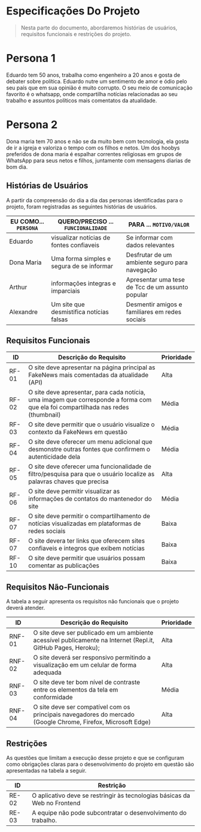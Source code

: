 # Especificações Do Projeto
> Nesta parte do documento, abordaremos histórias de usuários, requisitos funcionais e restrições do projeto.
# Persona 1
Eduardo tem 50 anos, trabalha como engenheiro a 20 anos e gosta de debater sobre política. Eduardo nutre um sentimento de amor e ódio pelo seu país que em sua opinião é muito
corrupto. O seu meio de comunicação favorito é o whatsapp, onde compartilha notícias relacionadas ao seu trabalho e assuntos políticos mais comentatos da atualidade.

# Persona 2
Dona maria tem 70 anos e não se da muito bem com tecnologia, ela gosta de ir a igreja e valoriza o tempo com os filhos e netos. Um dos hoobys  preferidos de dona maria é espalhar 
correntes religiosas em grupos de WhatsApp para seus netos e filhos, juntamente com mensagens diarias de bom dia.
## Histórias de Usuários

A partir da compreensão do dia a dia das personas identificadas para o projeto, foram registradas as seguintes histórias de usuários.


|EU COMO... `PERSONA`| QUERO/PRECISO ... `FUNCIONALIDADE` |PARA ... `MOTIVO/VALOR`                 |
|--------------------|------------------------------------|----------------------------------------|
|Eduardo  | visualizar notícias de fontes confiaveis           | Se informar com dados relevantes            |
|Dona Maria     | Uma forma simples e segura de se informar                 | Desfrutar de um ambiente seguro para navegação|
|Arthur  | informações integras e imparciais           | Apresentar uma tese de Tcc de um assunto popular       
|Alexandre  | Um site que desmistifica notícias falsas           | Desmentir amigos e familiares em redes sociais    


## Requisitos Funcionais
|ID    | Descrição do Requisito  | Prioridade |
|------|-----------------------------------------|----|
| RF-01 | O site deve apresentar na página principal as FakeNews mais comentadas da atualidade (API) | Alta |
| RF-02 | O site deve apresentar, para cada notícia, uma imagem que corresponde a forma com que ela foi compartilhada nas redes (thumbnail) | Média |
| RF-03 | O site deve permitir que o usuário visualize o contexto da FakeNews em questão | Média |
| RF-04 | O site deve oferecer um menu adicional que desmonstre outras fontes que confirmem o autenticidade dela| Média |
| RF-05 | O site deve oferecer uma funcionalidade de filtro/pesquisa para que o usuário localize as palavras chaves que precisa| Alta |
| RF-06 | O site deve permitir visualizar as informações de contatos do mantenedor do site | Média |
| RF-07 | O site deve permitir o compartilhamento de notícias visualizadas em plataformas de redes sociais | Baixa |
| RF-07 | O site devera ter links que oferecem sites confiaveis e integros que exibem notícias | Baixa |
| RF-10 | O site deve permitir que usuários possam comentar as publicações | Baixa |

## Requisitos Não-Funcionais
A tabela a seguir apresenta os requisitos não funcionais que o projeto deverá atender.

|ID     | Descrição do Requisito  |Prioridade |
|-------|-------------------------|----|
| RNF-01 | O site deve ser publicado em um ambiente acessível publicamente na Internet (Repl.it, GitHub Pages, Heroku);  | Alta |
| RNF-02 | O site deverá ser responsivo permitindo a visualização em um celular de forma adequada | Alta |
| RNF-03 | O site deve ter bom nível de contraste entre os elementos da tela em conformidade  | Média |
| RNF-04 | O site deve ser compatível com os principais navegadores do mercado (Google Chrome, Firefox, Microsoft Edge) | Alta |

## Restrições

As questões que limitam a execução desse projeto e que se configuram como obrigações claras para o desenvolvimento do projeto em questão são apresentadas na tabela a seguir.

|ID| Restrição                                             |
|--|-------------------------------------------------------|
| RE-02 | O aplicativo deve se restringir às tecnologias básicas da Web no Frontend | 
| RE-03 | A equipe não pode subcontratar o desenvolvimento do trabalho. | 


